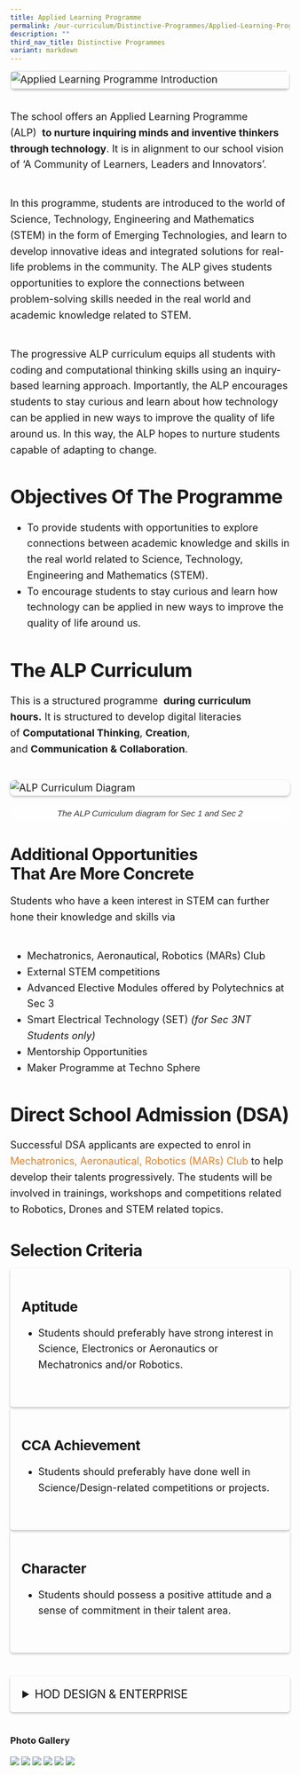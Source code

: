 ```yaml
---
title: Applied Learning Programme
permalink: /our-curriculum/Distinctive-Programmes/Applied-Learning-Programme/
description: ""
third_nav_title: Distinctive Programmes
variant: markdown
---
```

<div class="yck-component">
    <div class="ken-burns-container">
        <figure>
            <img alt="Applied Learning Programme Introduction" src="https://www.yiochukangsec.moe.edu.sg/images/Our%20Curriculum/Distinctive%20Programmes/Applied%20Learning%20Programme/A1.jpg" class="ken-burns-image">
        </figure>
    </div>
    <p>The school offers an Applied Learning Programme (ALP)&nbsp;&nbsp;<strong>to nurture inquiring minds and inventive thinkers through technology</strong>. It is in alignment to our school vision of ‘A Community of Learners, Leaders and Innovators’.&nbsp;&nbsp;</p>
    <p>In this programme, students are introduced to the world of Science, Technology, Engineering and Mathematics (STEM) in the form of Emerging Technologies, and learn to develop innovative ideas and integrated solutions for real-life problems in the community. The ALP gives students opportunities to explore the connections between problem-solving skills needed in the real world and academic knowledge related to STEM.</p>
    <p>The progressive ALP curriculum equips all students with coding and computational thinking skills using an inquiry-based learning approach. Importantly, the ALP encourages students to stay curious and learn about how technology can be applied in new ways to improve the quality of life around us. In this way, the ALP hopes to nurture students capable of adapting to change.</p>
</div>
<div class="yck-component">
    <h2>Objectives of the programme</h2>
    <ul>
        <li>To provide students with opportunities to explore connections between academic knowledge and skills in the real world related to Science, Technology, Engineering and Mathematics (STEM).</li>
        <li>To encourage students to stay curious and learn how technology can be applied in new ways to improve the quality of life around us.&nbsp;</li>
    </ul>
</div>
<div class="yck-component">
    <h2>The ALP&nbsp;Curriculum</h2>
    <p>This is a structured programme&nbsp;&nbsp;<strong>during curriculum hours.</strong>&nbsp;It is structured to develop digital literacies of&nbsp;<strong>Computational Thinking</strong>,&nbsp;<strong>Creation</strong>, and&nbsp;<strong>Communication &amp; Collaboration</strong>.</p>
    <figure>
        <img alt="ALP Curriculum Diagram" src="https://www.yiochukangsec.moe.edu.sg/images/Our%20Curriculum/Distinctive%20Programmes/Applied%20Learning%20Programme/DP_ALP_A2updated_20250227.png">
        <figcaption>The ALP Curriculum diagram for Sec 1 and Sec 2</figcaption>
    </figure>
    <h3 class="yck-h3">Additional opportunities that are more concrete&nbsp;&nbsp;</h3>
    <p>Students who have a keen interest in STEM can further hone their knowledge and skills via</p>
    <ul>
        <li>Mechatronics, Aeronautical, Robotics (MARs) Club&nbsp;</li>
        <li>External STEM competitions</li>
        <li>Advanced Elective Modules offered by Polytechnics at Sec 3</li>
        <li>Smart Electrical Technology (SET)&nbsp;<em>(for Sec 3NT Students only)</em></li>
        <li>Mentorship Opportunities</li>
        <li>Maker Programme at Techno Sphere&nbsp;</li>
    </ul>
</div>
<div class="yck-component">
    <h2>Direct School Admission (DSA)</h2>
    <p>Successful DSA applicants are expected to enrol in <a href="/cca/clubs/mars-club-mechatronics-aeronautics-and-robotics/">Mechatronics, Aeronautical, Robotics (MARs) Club</a> to help develop their talents progressively. The students will be involved in trainings, workshops and competitions related to Robotics, Drones and STEM related topics.</p>
<h3 class="yck-h3">Selection Criteria</h3>
                                <div class="isomer-card-grid">
                                    <div class="isomer-card">
                                        <div class="isomer-card-title">
                                            <h4 class="yck-h4">Aptitude</h4>
                                        </div>
                                        <div class="isomer-card-description">
                                            <ul>
                                                <li>Students should preferably have strong interest in Science, Electronics or Aeronautics or Mechatronics and/or Robotics.</li>
                                            </ul>
                                        </div>
                                    </div>
                                    <div class="isomer-card">
                                        <div class="isomer-card-title">
                                            <h4 class="yck-h4">CCA Achievement</h4>
                                        </div>
                                        <div class="isomer-card-description">
                                            <ul>
                                                <li>Students should preferably have done well in Science/Design-related competitions or projects.</li>
                                            </ul>
                                        </div>
                                    </div>
                                    <div class="isomer-card">
                                        <div class="isomer-card-title">
                                            <h4 class="yck-h4">Character</h4>
                                        </div>
                                        <div class="isomer-card-description">
                                            <ul>
                                                <li>Students should possess a positive attitude and a sense of commitment in their talent area.</li>
                                            </ul>
                                        </div>
                                    </div>
                                </div>
                            </div>
<div class="yck-component">
    <div class="col-container">
        <div class="isomer-card">
            <details>
                <summary class="yck-h5">HOD Design &amp; Enterprise</summary>
                <p class="yck-h6">Ms Hoon Siew Hui [ext: 206]</p>
            </details>
        </div>
    </div>
</div>

### **Photo Gallery**

![](/images/Our%20Curriculum/Distinctive%20Programmes/Applied%20Learning%20Programme/A3.png)
![](/images/Our%20Curriculum/Distinctive%20Programmes/Applied%20Learning%20Programme/A4.png)
![](/images/Our%20Curriculum/Distinctive%20Programmes/Applied%20Learning%20Programme/A5.png)
![](/images/Our%20Curriculum/Distinctive%20Programmes/Applied%20Learning%20Programme/A6.png)
![](/images/Our%20Curriculum/Distinctive%20Programmes/Applied%20Learning%20Programme/A7.png)
![](/images/Our%20Curriculum/Distinctive%20Programmes/Applied%20Learning%20Programme/A8.png)

<style>
:root {
    --yck-text-line-height: 1.6em;
    --yck-heading-line-height: 1.2em;
    --yck-heading-letter-spacing: -0.02em;
    --yck-spacing-unit: 1em;
    --yck-box-shadow: 0 2px 4px rgba(0, 0, 0, 0.25);
    --yck-transition-timing: cubic-bezier(0.4, 0, 0.2, 1);

    --yck-step--2: clamp(0.7813rem, 0.9263rem + -0.1872vw, 0.8889rem);
    --yck-step--1: clamp(0.9375rem, 1.0217rem + -0.1087vw, 1rem);
    --yck-step-0: clamp(1.125rem, 1.125rem + 0vw, 1.125rem);
    --yck-step-1: clamp(1.2656rem, 1.2363rem + 0.1467vw, 1.35rem);
    --yck-step-2: clamp(1.4238rem, 1.3556rem + 0.3412vw, 1.62rem);
    --yck-step-3: clamp(1.6018rem, 1.4828rem + 0.5951vw, 1.944rem);
    --yck-step-4: clamp(1.802rem, 1.6174rem + 0.9231vw, 2.3328rem);
    --yck-step-5: clamp(2.0273rem, 1.7587rem + 1.3427vw, 2.7994rem);

    --yck-space-s-xl: clamp(0.75rem, 0.2143rem + 3.9286vw, 3.75rem);
    interpolate-size: allow-keywords;
    scroll-behavior: smooth;
    text-rendering: optimizeSpeed;
    height: 100vh;
}

::selection {
  text-shadow: none;
  background: yellow;
}

img {
  vertical-align: middle;
}

.yck-component {
    line-height: var(--yck-text-line-height);
    letter-spacing: normal;
    font-size: var(--yck-step-0);
    margin-bottom: var(--yck-space-s-xl);
}

.yck-component h2,
.yck-component h3,
.yck-component h4,
.yck-component p {
    overflow-wrap: break-word;
}

.yck-component h2,
.yck-component h3,
.yck-component h4 {
    text-wrap: balance;
}

.yck-component p,
.yck-component ul {
    text-wrap: pretty;
    margin-bottom: var(--yck-space-s-xl);
}

.yck-component p:last-child,
.yck-component ul li:last-child {
    margin-bottom: calc(var(--yck-spacing-unit) * 2);
}

.yck-component h2 {
    font-size: var(--yck-step-4);
    margin-bottom: calc(var(--yck-spacing-unit) * 0.6);
    text-transform: capitalize;
    line-height: var(--yck-heading-line-height);
    letter-spacing: var(--yck-heading-letter-spacing);
}

.yck-component .yck-h3,
.yck-component h3 {
    font-size: var(--yck-step-3);
    margin-bottom: calc(var(--yck-spacing-unit) * 0.5);
    text-transform: capitalize;
    line-height: var(--yck-heading-line-height);
    letter-spacing: var(--yck-heading-letter-spacing);
}

.yck-component .yck-h4,
.yck-component h4 {
    font-size: var(--yck-step-2);
    margin-bottom: calc(var(--yck-spacing-unit) * 0.3);
    text-transform: capitalize;
    line-height: var(--yck-heading-line-height);
    letter-spacing: var(--yck-heading-letter-spacing);
}

.yck-component .yck-h5 {
    font-size: var(--yck-step-1);
    margin-bottom: calc(var(--yck-spacing-unit) * 0.1);
    text-transform: uppercase;
    line-height: var(--yck-heading-line-height);
    letter-spacing: var(--yck-heading-letter-spacing);
}

.yck-component .yck-h6 {
    font-size: var(--yck-step-0);
    margin-bottom: var(--yck-spacing-unit);
    text-transform: uppercase;
    line-height: var(--yck-heading-line-height);
    letter-spacing: var(--yck-heading-letter-spacing);
}

.yck-component a {
    text-decoration: none;
    color: #e37f2a;
    position: relative;
    padding-bottom: 2px;
}

.yck-component a::after {
    content: '';
    position: absolute;
    width: 0;
    height: 2px;
    bottom: 0;
    left: 0;
    background-color: currentColor;
    transition: width 1s var(--yck-transition-timing);
}

.yck-component a:hover::after {
    width: 100%;
}

.yck-component a:hover {
    text-decoration: none;
}

/* Table Styles */

.yck-component .col-container {
    width: 100%;
    max-width: 1000px;
    margin: 0 auto;

    /* CSS Multi-column Layout properties */
    column-count: 2;
    column-width: 360px;
    column-gap: 1.5em;
}

.yck-component .isomer-card {
    break-inside: avoid;
    /* Prevents content from breaking across columns */
    page-break-inside: avoid;
    /* For older browsers */
    padding: 20px;
    border-radius: 5px;
    box-shadow: var(--yck-box-shadow);
}

.yck-component .yck-flexbox-grid .isomer-card .isomer-card-body .isomer-card-title:has(+.isomer-card-description) {
    margin-bottom: 0.75rem
}

.yck-component .yck-flexbox-grid .isomer-card .isomer-card-body .isomer-card-title:has(+.isomer-card-link),
.yck-component .yck-flexbox-grid .isomer-card .isomer-card-body .isomer-card-description:has(+.isomer-card-link) {
    margin-bottom: 1.5rem
}

.yck-component figure {
    display: flex !important;
    flex-flow: column !important;
    max-width: 100%;
    margin: auto !important;
}

.yck-component figure img {
    border-radius: 8px;
    box-shadow: var(--yck-box-shadow);
    margin-bottom: var(--yck-spacing-unit);
}

.yck-component figcaption {
    background-color: rgba(255, 255, 255, 0.75);
    color: #333;
    font: italic var(--yck-step--1) sans-serif;
    padding: 5px;
    text-align: center;
}

.ken-burns-container {
    max-width: 100%;
    overflow: hidden;
    position: relative;
    border-radius: 8px;
}

.ken-burns-image {
    width: 100%;
    height: 100%;
    object-fit: cover;
    animation: kenBurns 35s ease-in-out infinite alternate;
}

@keyframes kenBurns {
    from {
        transform: scale(1);
    }

    to {
        transform: scale(1.35);
    }
}

details {
    overflow: hidden;
}

details * {
    margin: 0 !important;
}

details>p {
    animation: fade-in 1s ease-out;
    padding-top: calc(var(--yck-spacing-unit) * 0.5);
}

summary {
    margin-inline-start: 1.5rem !important;
    list-style-position: outside;
    cursor: pointer;
    font-size: var(--yck-step-1);
}

summary::marker {
    font-size: var(--yck-step-1);
}

details::details-content {
    font-size: var(--yck-step-0);
    padding-left: 1.5rem;
    padding-right: var(--yck-space-s-xl);
    block-size: 0;
    transition:
        block-size 1s cubic-bezier(0.390, 0.575, 0.565, 1.000),
        content-visibility 1s cubic-bezier(0.390, 0.575, 0.565, 1.000);
    transition-behavior: allow-discrete;
}

details[open]::details-content {
    block-size: auto;
    /* overflow:  clip;
    block-size: calc-size(auto); */
}

/**
 * ----------------------------------------
 * animation fade-in
 * ----------------------------------------
 */
@-webkit-keyframes fade-in {
    0% {
        opacity: 0;
    }

    100% {
        opacity: 1;
    }
}

@keyframes fade-in {
    0% {
        opacity: 0;
    }

    100% {
        opacity: 1;
    }
}

@media (prefers-reduced-motion: reduce) {
    * {
        animation-duration: 0.01ms !important;
        animation-iteration-count: 1 !important;
        transition-duration: 0.01ms !important;
        scroll-behavior: auto !important;
    }
}
</style>